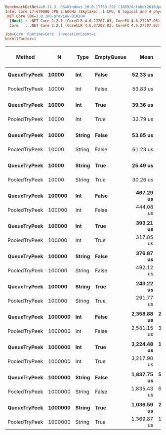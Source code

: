 ``` ini

BenchmarkDotNet=v0.11.3, OS=Windows 10.0.17763.292 (1809/October2018Update/Redstone5)
Intel Core i7-6700HQ CPU 2.60GHz (Skylake), 1 CPU, 8 logical and 4 physical cores
.NET Core SDK=3.0.100-preview-010184
  [Host] : .NET Core 2.2.1 (CoreCLR 4.6.27207.03, CoreFX 4.6.27207.03), 64bit RyuJIT
  Core   : .NET Core 2.2.1 (CoreCLR 4.6.27207.03, CoreFX 4.6.27207.03), 64bit RyuJIT

Job=Core  Runtime=Core  InvocationCount=1  
UnrollFactor=1  

```
|        Method |       N |   Type | EmptyQueue |        Mean |       Error |        StdDev |      Median | Ratio | RatioSD | Gen 0/1k Op | Gen 1/1k Op | Gen 2/1k Op | Allocated Memory/Op |
|-------------- |-------- |------- |----------- |------------:|------------:|--------------:|------------:|------:|--------:|------------:|------------:|------------:|--------------------:|
|  **QueueTryPeek** |   **10000** |    **Int** |      **False** |    **52.33 us** |   **4.1557 us** |    **12.1224 us** |    **44.36 us** |  **1.00** |    **0.00** |           **-** |           **-** |           **-** |                   **-** |
| PooledTryPeek |   10000 |    Int |      False |    53.83 us |   4.5624 us |    13.0903 us |    45.59 us |  1.09 |    0.36 |           - |           - |           - |                   - |
|               |         |        |            |             |             |               |             |       |         |             |             |             |                     |
|  **QueueTryPeek** |   **10000** |    **Int** |       **True** |    **39.36 us** |   **3.8509 us** |    **11.3544 us** |    **31.32 us** |  **1.00** |    **0.00** |           **-** |           **-** |           **-** |                   **-** |
| PooledTryPeek |   10000 |    Int |       True |    32.79 us |   2.7753 us |     5.4781 us |    30.34 us |  0.89 |    0.26 |           - |           - |           - |                   - |
|               |         |        |            |             |             |               |             |       |         |             |             |             |                     |
|  **QueueTryPeek** |   **10000** | **String** |      **False** |    **53.65 us** |   **1.4542 us** |     **3.8310 us** |    **54.94 us** |  **1.00** |    **0.00** |           **-** |           **-** |           **-** |                   **-** |
| PooledTryPeek |   10000 | String |      False |    61.23 us |   4.4671 us |    13.0307 us |    52.54 us |  1.10 |    0.21 |           - |           - |           - |                   - |
|               |         |        |            |             |             |               |             |       |         |             |             |             |                     |
|  **QueueTryPeek** |   **10000** | **String** |       **True** |    **25.49 us** |   **0.3641 us** |     **0.3228 us** |    **25.33 us** |  **1.00** |    **0.00** |           **-** |           **-** |           **-** |                   **-** |
| PooledTryPeek |   10000 | String |       True |    30.26 us |   0.3478 us |     0.2904 us |    30.31 us |  1.19 |    0.02 |           - |           - |           - |                   - |
|               |         |        |            |             |             |               |             |       |         |             |             |             |                     |
|  **QueueTryPeek** |  **100000** |    **Int** |      **False** |   **467.29 us** |  **10.4496 us** |    **29.9819 us** |   **454.95 us** |  **1.00** |    **0.00** |           **-** |           **-** |           **-** |                   **-** |
| PooledTryPeek |  100000 |    Int |      False |   444.08 us |   8.1282 us |     6.3460 us |   440.73 us |  0.95 |    0.07 |           - |           - |           - |                   - |
|               |         |        |            |             |             |               |             |       |         |             |             |             |                     |
|  **QueueTryPeek** |  **100000** |    **Int** |       **True** |   **393.21 us** |   **7.7996 us** |     **6.5130 us** |   **397.30 us** |  **1.00** |    **0.00** |           **-** |           **-** |           **-** |                   **-** |
| PooledTryPeek |  100000 |    Int |       True |   317.85 us |   6.3015 us |    17.4613 us |   315.34 us |  0.81 |    0.04 |           - |           - |           - |                   - |
|               |         |        |            |             |             |               |             |       |         |             |             |             |                     |
|  **QueueTryPeek** |  **100000** | **String** |      **False** |   **376.87 us** |  **65.7357 us** |   **193.8231 us** |   **450.67 us** |  **1.00** |    **0.00** |           **-** |           **-** |           **-** |                   **-** |
| PooledTryPeek |  100000 | String |      False |   492.12 us |   9.7685 us |    11.6287 us |   486.44 us |  0.93 |    0.08 |           - |           - |           - |                   - |
|               |         |        |            |             |             |               |             |       |         |             |             |             |                     |
|  **QueueTryPeek** |  **100000** | **String** |       **True** |   **243.22 us** |   **4.4625 us** |     **4.1742 us** |   **243.65 us** |  **1.00** |    **0.00** |           **-** |           **-** |           **-** |                   **-** |
| PooledTryPeek |  100000 | String |       True |   291.77 us |   5.0546 us |     4.4807 us |   292.77 us |  1.20 |    0.03 |           - |           - |           - |                   - |
|               |         |        |            |             |             |               |             |       |         |             |             |             |                     |
|  **QueueTryPeek** | **1000000** |    **Int** |      **False** | **2,358.88 us** | **222.9218 us** |   **579.4034 us** | **2,498.71 us** |  **1.00** |    **0.00** |           **-** |           **-** |           **-** |                   **-** |
| PooledTryPeek | 1000000 |    Int |      False | 2,581.15 us | 399.2053 us | 1,058.6357 us | 2,782.61 us |  1.12 |    0.31 |           - |           - |           - |                   - |
|               |         |        |            |             |             |               |             |       |         |             |             |             |                     |
|  **QueueTryPeek** | **1000000** |    **Int** |       **True** | **3,224.48 us** | **160.6374 us** |   **157.7674 us** | **3,169.01 us** |  **1.00** |    **0.00** |           **-** |           **-** |           **-** |                   **-** |
| PooledTryPeek | 1000000 |    Int |       True | 3,217.90 us |  64.2881 us |   110.8938 us | 3,174.01 us |  0.99 |    0.03 |           - |           - |           - |                   - |
|               |         |        |            |             |             |               |             |       |         |             |             |             |                     |
|  **QueueTryPeek** | **1000000** | **String** |      **False** | **1,837.75 us** | **589.4103 us** | **1,737.8897 us** |   **616.98 us** |  **1.00** |    **0.00** |           **-** |           **-** |           **-** |                   **-** |
| PooledTryPeek | 1000000 | String |      False | 1,835.43 us | 636.5986 us | 1,877.0252 us |   617.06 us |  0.99 |    0.18 |           - |           - |           - |                   - |
|               |         |        |            |             |             |               |             |       |         |             |             |             |                     |
|  **QueueTryPeek** | **1000000** | **String** |       **True** | **1,036.59 us** | **213.1801 us** |   **628.5663 us** |   **568.94 us** |  **1.00** |    **0.00** |           **-** |           **-** |           **-** |                   **-** |
| PooledTryPeek | 1000000 | String |       True | 1,369.87 us | 132.3178 us |   390.1421 us | 1,106.79 us |  1.59 |    0.50 |           - |           - |           - |                   - |
